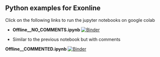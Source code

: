## Python examples for **Exonline**

Click on the following links to run the jupyter notebooks on google colab 

* **Offline__NO_COMMENTS.ipynb** [![Binder](https://colab.research.google.com/assets/colab-badge.svg)](https://colab.research.google.com/github/joaochenriques/OpenEDX/blob/main/Offline/Offline__NO_COMMENTS.ipynb)

* Similar to the previous notebook but with comments 

**Offline__COMMENTED.ipynb** [![Binder](https://colab.research.google.com/assets/colab-badge.svg)](https://colab.research.google.com/github/joaochenriques/OpenEDX/blob/main/Offline/Offline__COMMENTED.ipynb)


